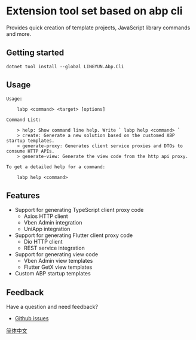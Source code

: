 # Extension tool set based on abp cli

Provides quick creation of template projects, JavaScript library commands and more.

## Getting started

```shell
dotnet tool install --global LINGYUN.Abp.Cli
```

## Usage

```shell
Usage:

    labp <command> <target> [options]

Command List:

    > help: Show command line help. Write ` labp help <command> `
    > create: Generate a new solution based on the customed ABP startup templates.
    > generate-proxy: Generates client service proxies and DTOs to consume HTTP APIs.
    > generate-view: Generate the view code from the http api proxy.

To get a detailed help for a command:

    labp help <command>
```

## Features

* Support for generating TypeScript client proxy code
  - Axios HTTP client
  - Vben Admin integration
  - UniApp integration
* Support for generating Flutter client proxy code
  - Dio HTTP client
  - REST service integration
* Support for generating view code
  - Vben Admin view templates
  - Flutter GetX view templates
* Custom ABP startup templates

## Feedback

Have a question and need feedback?

- [Github issues](https://github.com/colinin/abp-next-admin/issues)

[简体中文](./README.zh-Hans.md)
